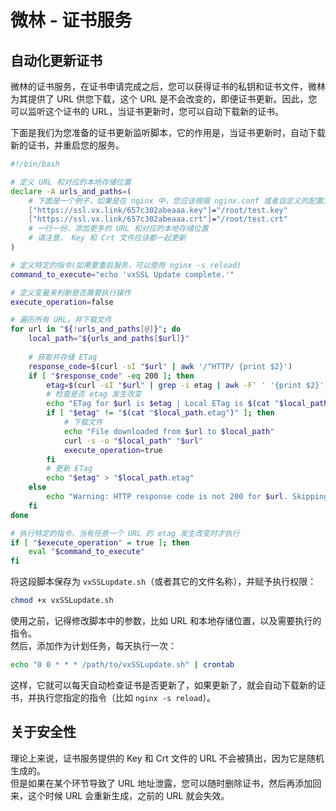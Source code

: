 # 微林 - 证书服务
## 自动化更新证书

微林的证书服务，在证书申请完成之后，您可以获得证书的私钥和证书文件，微林为其提供了 URL 供您下载，这个 URL 是不会改变的，即便证书更新。因此，您可以监听这个证书的 URL，当证书更新时，您可以自动下载新的证书。

下面是我们为您准备的证书更新监听脚本，它的作用是，当证书更新时，自动下载新的证书，并重启您的服务。

```bash
#!/bin/bash

# 定义 URL 和对应的本地存储位置
declare -A urls_and_paths=(
    # 下面是一个例子，如果是在 nginx 中，您应该根据 nginx.conf 或者自定义的配置文件来填写参数
    ["https://ssl.vx.link/657c302abeaaa.key"]="/root/test.key"
    ["https://ssl.vx.link/657c302abeaaa.crt"]="/root/test.crt"
    # 一行一份，添加更多的 URL 和对应的本地存储位置
    # 请注意， Key 和 Crt 文件应该都一起更新
)

# 定义特定的指令(如果要重启服务，可以使用 nginx -s reload)
command_to_execute="echo 'vxSSL Update complete.'"

# 定义变量来判断是否需要执行操作
execute_operation=false

# 遍历所有 URL，并下载文件
for url in "${!urls_and_paths[@]}"; do
    local_path="${urls_and_paths[$url]}"
    
    # 获取并存储 ETag
    response_code=$(curl -sI "$url" | awk '/^HTTP/ {print $2}')
    if [ "$response_code" -eq 200 ]; then
        etag=$(curl -sI "$url" | grep -i etag | awk -F' ' '{print $2}' | tr -d '\r\n')
        # 检查是否 etag 发生改变
        echo "ETag for $url is $etag | Local ETag is $(cat "$local_path.etag")"
        if [ "$etag" != "$(cat "$local_path.etag")" ]; then
            # 下载文件
            echo "File downloaded from $url to $local_path"
            curl -s -o "$local_path" "$url"
            execute_operation=true
        fi
        # 更新 ETag
        echo "$etag" > "$local_path.etag"
    else
        echo "Warning: HTTP response code is not 200 for $url. Skipping ETag check."
    fi
done

# 执行特定的指令，当有任意一个 URL 的 etag 发生改变时才执行
if [ "$execute_operation" = true ]; then
    eval "$command_to_execute"
fi

```

将这段脚本保存为 `vxSSLupdate.sh`（或者其它的文件名称），并赋予执行权限：

```bash
chmod +x vxSSLupdate.sh
```
使用之前，记得修改脚本中的参数，比如 URL 和本地存储位置，以及需要执行的指令。  
然后，添加作为计划任务，每天执行一次：

```bash
echo "0 0 * * * /path/to/vxSSLupdate.sh" | crontab
```

这样，它就可以每天自动检查证书是否更新了，如果更新了，就会自动下载新的证书，并执行您指定的指令（比如 `nginx -s reload`）。

## 关于安全性
理论上来说，证书服务提供的 Key 和 Crt 文件的 URL 不会被猜出，因为它是随机生成的。  
但是如果在某个环节导致了 URL 地址泄露，您可以随时删除证书，然后再添加回来，这个时候 URL 会重新生成，之前的 URL 就会失效。